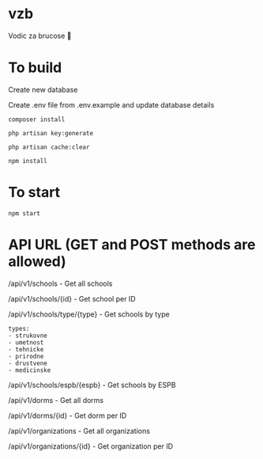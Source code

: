 # vzb
Vodic za brucose :book:

# To build

Create new database

Create .env file from .env.example and update database details

`composer install`

`php artisan key:generate`

`php artisan cache:clear`

`npm install`

# To start

`npm start`


# API URL (GET and POST methods are allowed)
/api/v1/schools - Get all schools

/api/v1/schools/{id} - Get school per ID

/api/v1/schools/type/{type} - Get schools by type
    
    types:
    - strukovne
    - umetnost
    - tehnicke
    - prirodne
    - drustvene
    - medicinske
    
/api/v1/schools/espb/{espb} - Get schools by ESPB

/api/v1/dorms - Get all dorms

/api/v1/dorms/{id} - Get dorm per ID

/api/v1/organizations - Get all organizations

/api/v1/organizations/{id} - Get organization per ID
